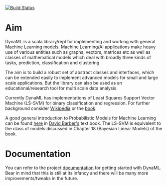 
[![Build Status](https://travis-ci.org/mandar2812/DynaML.svg?branch=branch-1.0)](https://travis-ci.org/mandar2812/DynaML)

Aim
============

DynaML is a scala library/repl for implementing and working with general Machine Learning models. Machine Learning/AI applications make heavy use of various entities such as graphs, vectors, matrices etc as well as classes of mathematical models which deal with broadly three kinds of tasks, prediction, classification and clustering.

The aim is to build a robust set of abstract classes and interfaces, which can be extended easily to implement advanced models for small and large scale applications. But the library can also be used as an educational/research tool for multi scale data analysis. 

Currently DynaML has implementations of Least Squares Support Vector Machine (LS-SVM) for binary classification and regression. For further background consider [Wikipedia](https://en.wikipedia.org/wiki/Least_squares_support_vector_machine) or the [book](http://www.amazon.com/Least-Squares-Support-Vector-Machines/dp/9812381511).   

A good general introduction to Probabilistic Models for Machine Learning can be found [here](http://web4.cs.ucl.ac.uk/staff/D.Barber/textbook/131214.pdf) in [David Barber's](http://web4.cs.ucl.ac.uk/staff/D.Barber/pmwiki/pmwiki.php?n=Brml.HomePage) text book. The LS-SVM is equivalent to the class of models discussed in Chapter 18 (Bayesian Linear Models) of the book.



Documentation
=============
You can refer to the project [documentation]({{site.url}}/documentation) for getting started with DynaML. Bear in mind that this is still at its infancy and there will be many more improvements/tweaks in the future.
